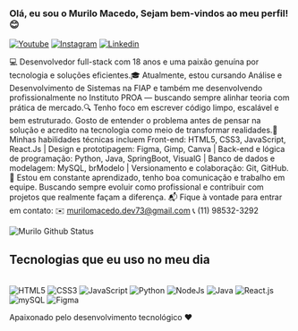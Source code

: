 
### Olá, eu sou o Murilo Macedo, Sejam bem-vindos ao meu perfil! 😊
[![Youtube](https://img.shields.io/badge/YouTube-FF0000?style=for-the-badge&logo=youtube&logoColor=white)](https://youtube.com/@murilo-dev01?si=2wm_RdI_G9-San0v)
[![Instagram]( 	https://img.shields.io/badge/Instagram-E4405F?style=for-the-badge&logo=instagram&logoColor=white)](https://www.instagram.com/_murilodev/)
[![Linkedin]( 	https://img.shields.io/badge/LinkedIn-0077B5?style=for-the-badge&logo=linkedin&logoColor=white)](https://www.linkedin.com/in/murilo-macedo-8b1567316/)

💻 Desenvolvedor full-stack com 18 anos e uma paixão genuína por tecnologia e soluções eficientes.🎓 Atualmente, estou cursando Análise e Desenvolvimento de Sistemas na FIAP e também me desenvolvendo profissionalmente no Instituto PROA — buscando sempre alinhar teoria com prática de mercado.🔍 Tenho foco em escrever código limpo, escalável e bem estruturado. Gosto de entender o problema antes de pensar na solução e acredito na tecnologia como meio de transformar realidades.🧠 Minhas habilidades técnicas incluem Front-end: HTML5, CSS3, JavaScript, React.Js | Design e prototipagem: Figma, Gimp, Canva | Back-end e lógica de programação: Python, Java, SpringBoot, VisualG | Banco de dados e modelagem: MySQL, brModelo | Versionamento e colaboração: Git, GitHub.🎯 Estou em constante aprendizado, tenho boa comunicação e trabalho em equipe. Buscando sempre evoluir como profissional e contribuir com projetos que realmente façam a diferença.
📬 Fique à vontade para entrar em contato:
✉️ murilomacedo.dev73@gmail.com
📞 (11) 98532-3292

![Murilo Github Status](https://github-readme-stats.vercel.app/api?username=MuriloMacedoSilva&show_icons=true&theme=onedark)

## Tecnologias que eu uso no meu dia

<div style="display: inline_block"><br>
  <img aling="center" alt="HTML5" src="https://img.shields.io/badge/HTML5-E34F26?style=for-the-badge&logo=html5&logoColor=white">
  <img aling="center" alt="CSS3" src="https://img.shields.io/badge/CSS3-1572B6?style=for-the-badge&logo=css3&logoColor=white">
  <img aling="center" alt="JavaScript" src="https://img.shields.io/badge/JavaScript-F7DF1E?style=for-the-badge&logo=javascript&logoColor=black">
  <img aling="center" alt="Python" src="https://img.shields.io/badge/Python-14354C?style=for-the-badge&logo=python&logoColor=white">
  <img aling="center" alt="NodeJs" src="https://img.shields.io/badge/Node.js-43853D?style=for-the-badge&logo=node.js&logoColor=white">
  <img aling="center" alt="Java" src="https://img.shields.io/badge/Java-ED8B00?style=for-the-badge&logo=openjdk&logoColor=white">
  <img aling="center" alt="React.js" src="https://img.shields.io/badge/-ReactJs-61DAFB?logo=react&logoColor=white&style=for-the-badge">
  <img aling="center" alt="mySQL" src="https://img.shields.io/badge/MySQL-4479A1?style=for-the-badge&logo=mysql&logoColor=white">
  <img aling="center" alt="Figma" src="https://img.shields.io/badge/Figma-F24E1E?style=for-the-badge&logo=figma&logoColor=white">
</div>

Apaixonado pelo desenvolvimento tecnológico ❤️
